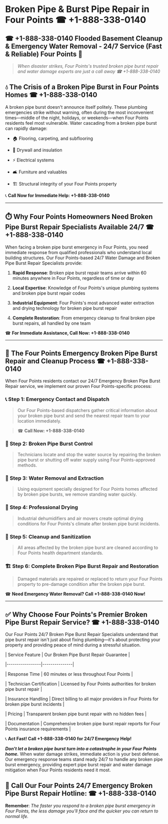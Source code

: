# Broken Pipe & Burst Pipe Repair in Four Points ☎ +1-888-338-0140  
## ☎ +1-888-338-0140 Flooded Basement Cleanup & Emergency Water Removal - 24/7 Service (Fast & Reliable) Four Points 🚨  

> *When disaster strikes, Four Points's trusted broken pipe burst repair and water damage experts are just a call away ☎ +1-888-338-0140*  

## 💧 The Crisis of a Broken Pipe Burst in Four Points Homes ☎ +1-888-338-0140  

A broken pipe burst doesn't announce itself politely. These plumbing emergencies strike without warning, often during the most inconvenient times—middle of the night, holidays, or weekends—when Four Points residents feel most vulnerable. Water cascading from a broken pipe burst can rapidly damage:  

* 🏠 Flooring, carpeting, and subflooring  
* 🧱 Drywall and insulation  
* ⚡ Electrical systems  
* 🛋️ Furniture and valuables  
* 🏗️ Structural integrity of your Four Points property  

📞 **Call Now for Immediate Help: +1-888-338-0140**  

---  

## ⏱️ Why Four Points Homeowners Need Broken Pipe Burst Repair Specialists Available 24/7 ☎ +1-888-338-0140  

When facing a broken pipe burst emergency in Four Points, you need immediate response from qualified professionals who understand local building structures. Our Four Points-based 24/7 Water Damage and Broken Pipe Burst Repair Specialists provide:  

1. **Rapid Response**: Broken pipe burst repair teams arrive within 60 minutes anywhere in Four Points, regardless of time or day  
2. **Local Expertise**: Knowledge of Four Points's unique plumbing systems and broken pipe burst repair codes  
3. **Industrial Equipment**: Four Points's most advanced water extraction and drying technology for broken pipe burst repair  
4. **Complete Restoration**: From emergency cleanup to final broken pipe burst repairs, all handled by one team  

☎ **For Immediate Assistance, Call Now: +1-888-338-0140**  

---  

## 🔧 The Four Points Emergency Broken Pipe Burst Repair and Cleanup Process ☎ +1-888-338-0140  

When Four Points residents contact our 24/7 Emergency Broken Pipe Burst Repair service, we implement our proven Four Points-specific process:  

### 📞 Step 1: Emergency Contact and Dispatch  
> Our Four Points-based dispatchers gather critical information about your broken pipe burst and send the nearest repair team to your location immediately.  
> ☎ **Call Now: +1-888-338-0140**  

### 🚿 Step 2: Broken Pipe Burst Control  
> Technicians locate and stop the water source by repairing the broken pipe burst or shutting off water supply using Four Points-approved methods.  

### 🌊 Step 3: Water Removal and Extraction  
> Using equipment specially designed for Four Points homes affected by broken pipe bursts, we remove standing water quickly.  

### 💨 Step 4: Professional Drying  
> Industrial dehumidifiers and air movers create optimal drying conditions for Four Points's climate after broken pipe burst incidents.  

### 🧼 Step 5: Cleanup and Sanitization  
> All areas affected by the broken pipe burst are cleaned according to Four Points health department standards.  

### 🏗️ Step 6: Complete Broken Pipe Burst Repair and Restoration  
> Damaged materials are repaired or replaced to return your Four Points property to pre-damage condition after the broken pipe burst.  

☎ **Need Emergency Water Removal? Call +1-888-338-0140 Now!**  

---  

## ✅ Why Choose Four Points's Premier Broken Pipe Burst Repair Service? ☎ +1-888-338-0140  

Our Four Points 24/7 Broken Pipe Burst Repair Specialists understand that pipe burst repair isn't just about fixing plumbing—it's about protecting your property and providing peace of mind during a stressful situation.  

| Service Feature | Our Broken Pipe Burst Repair Guarantee |  
|-----------------|---------------|  
| Response Time | 60 minutes or less throughout Four Points |  
| Technician Certification | Licensed by Four Points authorities for broken pipe burst repair |  
| Insurance Handling | Direct billing to all major providers in Four Points for broken pipe burst incidents |  
| Pricing | Transparent broken pipe burst repair with no hidden fees |  
| Documentation | Comprehensive broken pipe burst repair reports for Four Points insurance requirements |  

📞 **Act Fast! Call +1-888-338-0140 for 24/7 Emergency Help!**  

***Don't let a broken pipe burst turn into a catastrophe in your Four Points home.*** When water damage strikes, immediate action is your best defense. Our emergency response teams stand ready 24/7 to handle any broken pipe burst emergency, providing expert pipe burst repair and water damage mitigation when Four Points residents need it most.  

## 📱 Call Our Four Points 24/7 Emergency Broken Pipe Burst Repair Hotline: ☎ +1-888-338-0140  

**Remember**: *The faster you respond to a broken pipe burst emergency in Four Points, the less damage you'll face and the quicker you can return to normal life.*